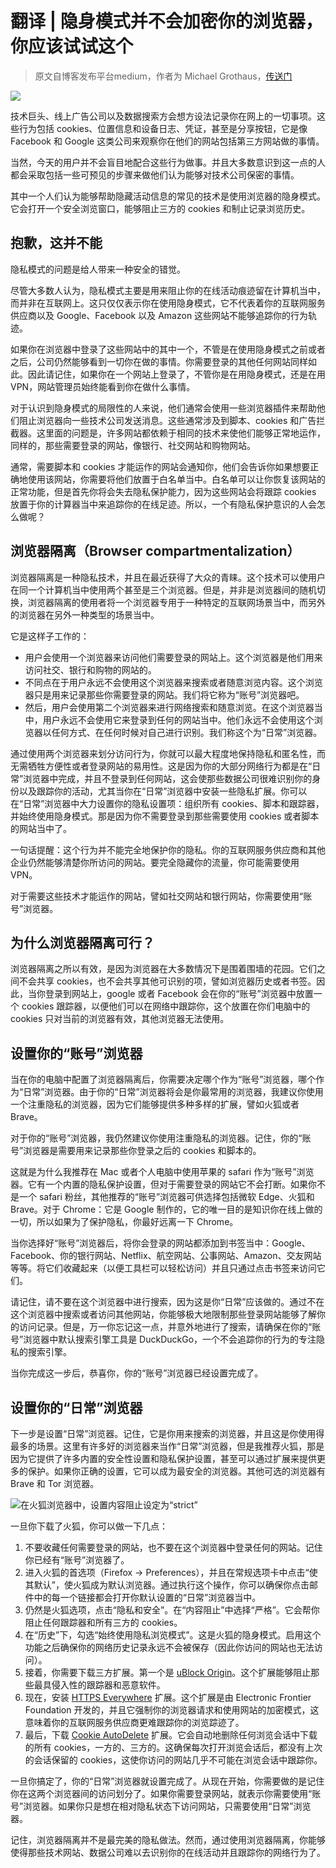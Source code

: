 # 翻译 | 隐身模式并不会加密你的浏览器，你应该试试这个

> 原文自博客发布平台medium，作者为 Michael Grothaus，[传送门](https://medium.com/fast-company/incognito-mode-wont-keep-your-browsing-private-do-this-instead-dd64bc812010)

![](http://pic.mintrumpet.fun/blog/20191215223334.png)

技术巨头、线上广告公司以及数据搜索方会想方设法记录你在网上的一切事项。这些行为包括 cookies、位置信息和设备日志、凭证，甚至是分享按钮，它是像 Facebook 和 Google 这类公司来观察你在他们的网站包括第三方网站做的事情。

当然，今天的用户并不会盲目地配合这些行为做事。并且大多数意识到这一点的人都会采取包括一些可预见的步骤来做他们认为能够对技术公司保密的事情。

其中一个人们认为能够帮助隐藏活动信息的常见的技术是使用浏览器的隐身模式。它会打开一个安全浏览窗口，能够阻止三方的 cookies 和制止记录浏览历史。

## 抱歉，这并不能

隐私模式的问题是给人带来一种安全的错觉。

尽管大多数人认为，隐私模式主要是用来阻止你的在线活动痕迹留在计算机当中，而并非在互联网上。这只仅仅表示你在使用隐身模式，它不代表着你的互联网服务供应商以及 Google、Facebook 以及 Amazon 这些网站不能够追踪你的行为轨迹。

如果你在浏览器中登录了这些网站中的其中一个，不管是在使用隐身模式之前或者之后，公司仍然能够看到一切你在做的事情。你需要登录的其他任何网站同样如此。因此请记住，如果你在一个网站上登录了，不管你是在用隐身模式，还是在用 VPN，网站管理员始终能看到你在做什么事情。

对于认识到隐身模式的局限性的人来说，他们通常会使用一些浏览器插件来帮助他们阻止浏览器向一些技术公司发送消息。这些通常涉及到脚本、cookies 和广告拦截器。这里面的问题是，许多网站都依赖于相同的技术来使他们能够正常地运作，同样的，那些需要登录的网站，像银行、社交网站和购物网站。

通常，需要脚本和 cookies 才能运作的网站会通知你，他们会告诉你如果想要正确地使用该网站，你需要将他们放置于白名单当中。白名单可以让你恢复该网站的正常功能，但是首先你将会失去隐私保护能力，因为这些网站会将跟踪 cookies 放置于你的计算器当中来追踪你的在线足迹。所以，一个有隐私保护意识的人会怎么做呢？

## 浏览器隔离（Browser compartmentalization）

浏览器隔离是一种隐私技术，并且在最近获得了大众的青睐。这个技术可以使用户在同一个计算机当中使用两个甚至是三个浏览器。但是，并非是浏览器间的随机切换，浏览器隔离的使用者将一个浏览器专用于一种特定的互联网场景当中，而另外的浏览器在另外一种类型的场景当中。

它是这样子工作的：

- 用户会使用一个浏览器来访问他们需要登录的网站上。这个浏览器是他们用来访问社交、银行和购物的网站的。
- 不同点在于用户永远不会使用这个浏览器来搜索或者随意浏览内容。这个浏览器只是用来记录那些你需要登录的网站。我们将它称为“账号”浏览器吧。
- 然后，用户会使用第二个浏览器来进行网络搜索和随意浏览。在这个浏览器当中，用户永远不会使用它来登录到任何的网站当中。他们永远不会使用这个浏览器以任何方式、在任何时候对自己进行识别。我们称这个为“日常”浏览器。

通过使用两个浏览器来划分访问行为，你就可以最大程度地保持隐私和匿名性，而无需牺牲方便性或者登录网站的易用性。这是因为你的大部分网络行为都是在“日常”浏览器中完成，并且不登录到任何网站，这会使那些数据公司很难识别你的身份以及跟踪你的活动，尤其当你在“日常”浏览器中安装一些隐私扩展。你可以在“日常”浏览器中大力设置你的隐私设置项：组织所有 cookies、脚本和跟踪器，并始终使用隐身模式。那是因为你不需要登录到那些需要使用 cookies 或者脚本的网站当中了。

一句话提醒：这个行为并不能完全地保护你的隐私。你的互联网服务供应商和其他企业仍然能够清楚你所访问的网站。要完全隐藏你的流量，你可能需要使用 VPN。

对于需要这些技术才能运作的网站，譬如社交网站和银行网站，你需要使用“账号”浏览器。

## 为什么浏览器隔离可行？

浏览器隔离之所以有效，是因为浏览器在大多数情况下是围着围墙的花园。它们之间不会共享 cookies，也不会共享其他可识别的项，譬如浏览器历史或者书签。因此，当你登录到网站上，google 或者 Facebook 会在你的“账号”浏览器中放置一个 cookies 跟踪器，以便他们可以在网络中跟踪你，这个放置在你们电脑中的 cookies 只对当前的浏览器有效，其他浏览器无法使用。

## 设置你的“账号”浏览器

当在你的电脑中配置了浏览器隔离后，你需要决定哪个作为“账号”浏览器，哪个作为“日常”浏览器。由于你的“日常”浏览器将会是你最常用的浏览器，我建议你使用一个注重隐私的浏览器，因为它们能够提供多种多样的扩展，譬如火狐或者 Brave。

对于你的“账号”浏览器，我仍然建议你使用注重隐私的浏览器。记住，你的“账号”浏览器是需要用来记录那些你登录之后的 cookies 和脚本的。

这就是为什么我推荐在 Mac 或者个人电脑中使用苹果的 safari 作为“账号”浏览器。它有一个内置的隐私保护设置，但对于需要登录的网站它不会打断。如果你不是一个 safari 粉丝，其他推荐的“账号”浏览器可供选择包括微软 Edge、火狐和 Brave。对于 Chrome：它是 Google 制作的，它的唯一目的是知识你在线上做的一切，所以如果为了保护隐私，你最好远离一下 Chrome。

当你选择好“账号”浏览器后，将你会登录的网站都添加到书签当中：Google、Facebook、你的银行网站、Netflix、航空网站、公事网站、Amazon、交友网站等等。将它们收藏起来（以便工具栏可以轻松访问）并且只通过点击书签来访问它们。

请记住，请不要在这个浏览器中进行搜索，因为这是你“日常”应该做的。通过不在这个浏览器中搜索或者访问其他网站，你能够极大地限制那些登录网站能够了解你的访问记录。但是，万一你忘记这一点，并意外地进行了搜索，请确保在你的“账号”浏览器中默认搜索引擎工具是 DuckDuckGo，一个不会追踪你的行为的专注隐私的搜索引擎。

当你完成这一步后，恭喜你，你的“账号”浏览器已经设置完成了。

## 设置你的“日常”浏览器

下一步是设置“日常”浏览器。记住，它是你用来搜索的浏览器，并且这是你使用得最多的场景。这里有许多好的浏览器来当作“日常”浏览器，但是我推荐火狐，那是因为它提供了许多内置的安全性设置和隐私保护设置，甚至可以通过扩展来提供更多的保护。如果你正确的设置，它可以成为最安全的浏览器。其他可选的浏览器有 Brave 和 Tor 浏览器。

![在火狐浏览器中，设置内容阻止设定为“strict”](http://pic.mintrumpet.fun/blog/20191215221432.png)

一旦你下载了火狐，你可以做一下几点：

1. 不要收藏任何需要登录的网站，也不要在这个浏览器中登录任何的网站。记住你已经有“账号”浏览器了。
2. 进入火狐的首选项（Firefox -> Preferences），并且在常规选项卡中点击“使其默认”，使火狐成为默认浏览器。通过执行这个操作，你可以确保你点击邮件中的每一个链接都会打开你默认设置的“日常”浏览器当中。
3. 仍然是火狐选项，点击“隐私和安全”。在“内容阻止”中选择“严格”。它会帮你阻止任何跟踪器和所有三方的 cookies。
4. 在“历史”下，勾选“始终使用隐私浏览模式”。这是火狐的隐身模式。启用这个功能之后确保你的网络历史记录永远不会被保存（因此你访问的网站也无法访问）。
5. 接着，你需要下载三方扩展。第一个是 [uBlock Origin](https://addons.mozilla.org/en-US/firefox/addon/ublock-origin/)。这个扩展能够阻止那些最具侵入性的跟踪器和恶意软件。
6. 现在，安装 [HTTPS Everywhere](https://addons.mozilla.org/en-US/firefox/addon/https-everywhere/) 扩展。这个扩展是由 Electronic Frontier Foundation 开发的，并且它强制你的浏览器请求和使用网站的加密模式，这意味着你的互联网服务供应商更难跟踪你的浏览踪迹了。
7. 最后，下载 [Cookie AutoDelete](https://addons.mozilla.org/en-US/firefox/addon/cookie-autodelete/) 扩展。它会自动地删除任何浏览会话中下载的所有 cookies，一方的、三方的。这确保每次打开浏览会话后，都没有上次的会话保留的 cookies，这使你访问的网站几乎不可能在浏览会话中跟踪你。

一旦你搞定了，你的“日常”浏览器就设置完成了。从现在开始，你需要做的是记住你在这两个浏览器间的访问划分了。如果你需要登录网站，就表示你需要使用“账号”浏览器。如果你只是想在相对隐私状态下访问网站，只需要使用“日常”浏览器。

记住，浏览器隔离并不是最完美的隐私做法。然而，通过使用浏览器隔离，你能够使得那些技术网站、数据公司难以去识别你的在线活动并且跟踪你的网络行为了。